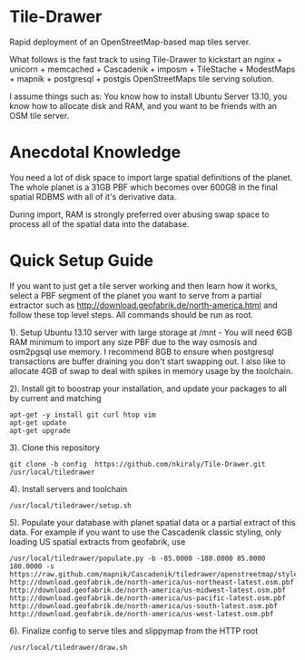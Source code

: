Tile-Drawer
===========

Rapid deployment of an OpenStreetMap-based map tiles server.

What follows is the fast track to using Tile-Drawer to kickstart an nginx + unicorn + memcached + Cascadenik + imposm + TileStache + ModestMaps + mapnik + postgresql + postgis OpenStreetMaps tile serving solution.

I assume things such as: You know how to install Ubuntu Server 13.10, you know how to allocate disk and RAM, and you want to be friends with an OSM tile server.



Anecdotal Knowledge
===================

You need a lot of disk space to import large spatial definitions of the planet. The whole planet is a 31GB PBF which becomes over 600GB in the final spatial RDBMS with all of it's derivative data.

During import, RAM is strongly preferred over abusing swap space to process all of the spatial data into the database.



Quick Setup Guide
=================

If you want to just get a tile server working and then learn how it works, select a PBF segment of the planet you want to serve from a partial extractor such as http://download.geofabrik.de/north-america.html and follow these top level steps. All commands should be run as root.


1). Setup Ubuntu 13.10 server with large storage at /mnt - You will need 6GB RAM minimum to import any size PBF due to the way osmosis and osm2pgsql use memory. I recommend 8GB to ensure when postgresql transactions are buffer draining you don't start swapping out. I also like to allocate 4GB of swap to deal with spikes in memory usage by the toolchain.

2). Install git to boostrap your installation, and update your packages to all by current and matching
```
apt-get -y install git curl htop vim
apt-get update
apt-get upgrade
```

3). Clone this repository
```
git clone -b config  https://github.com/nkiraly/Tile-Drawer.git /usr/local/tiledrawer
```

4). Install servers and toolchain
```
/usr/local/tiledrawer/setup.sh
```

5). Populate your database with planet spatial data or a partial extract of this data. For example if you want to use the Cascadenik classic styling, only loading US spatial extracts from geofabrik, use
```
/usr/local/tiledrawer/populate.py -b -85.0000 -180.0000 85.0000 180.0000 -s https://raw.github.com/mapnik/Cascadenik/tiledrawer/openstreetmap/style.mml http://download.geofabrik.de/north-america/us-northeast-latest.osm.pbf http://download.geofabrik.de/north-america/us-midwest-latest.osm.pbf http://download.geofabrik.de/north-america/us-pacific-latest.osm.pbf http://download.geofabrik.de/north-america/us-south-latest.osm.pbf http://download.geofabrik.de/north-america/us-west-latest.osm.pbf
```

6). Finalize config to serve tiles and slippymap from the HTTP root
```
/usr/local/tiledrawer/draw.sh
```


